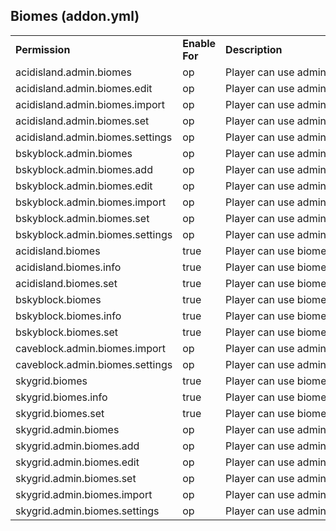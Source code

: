 <h2><b>Biomes</b> (addon.yml)</h2>
<table align='center'>
<tr>
<td align='left'><b>Permission</b></td>
<td align='left'><b>Enable For</b></td>
<td align='left'><b>Description</b></td>
</tr>
<tr>
<td align='left' nowrap=nowrap>acidisland.admin.biomes</td>
<td align='left' nowrap=nowrap>op</td>
<td align='left' nowrap=nowrap>Player can use admin biomes command that opens GUI</td>
</tr>
<tr>
<td align='left' nowrap=nowrap>acidisland.admin.biomes.edit</td>
<td align='left' nowrap=nowrap>op</td>
<td align='left' nowrap=nowrap>Player can use admin biomes edit command that edits existing biomes parameters</td>
</tr>
<tr>
<td align='left' nowrap=nowrap>acidisland.admin.biomes.import</td>
<td align='left' nowrap=nowrap>op</td>
<td align='left' nowrap=nowrap>Player can use admin biomes import command allows to import biomes in world</td>
</tr>
<tr>
<td align='left' nowrap=nowrap>acidisland.admin.biomes.set</td>
<td align='left' nowrap=nowrap>op</td>
<td align='left' nowrap=nowrap>Player can use admin biomes set command that allows to change other player biomes</td>
</tr>
<tr>
<td align='left' nowrap=nowrap>acidisland.admin.biomes.settings</td>
<td align='left' nowrap=nowrap>op</td>
<td align='left' nowrap=nowrap>Player can use admin biomes settings command that allows to change addon settings</td>
</tr>
<tr>
<td align='left' nowrap=nowrap>bskyblock.admin.biomes</td>
<td align='left' nowrap=nowrap>op</td>
<td align='left' nowrap=nowrap>Player can use admin biomes command that opens GUI</td>
</tr>
<tr>
<td align='left' nowrap=nowrap>bskyblock.admin.biomes.add</td>
<td align='left' nowrap=nowrap>op</td>
<td align='left' nowrap=nowrap>Player can use admin biomes add command that adds new biome</td>
</tr>
<tr>
<td align='left' nowrap=nowrap>bskyblock.admin.biomes.edit</td>
<td align='left' nowrap=nowrap>op</td>
<td align='left' nowrap=nowrap>Player can use admin biomes edit command that edits existing biomes parameters</td>
</tr>
<tr>
<td align='left' nowrap=nowrap>bskyblock.admin.biomes.import</td>
<td align='left' nowrap=nowrap>op</td>
<td align='left' nowrap=nowrap>Player can use admin biomes import command allows to import biomes in world</td>
</tr>
<tr>
<td align='left' nowrap=nowrap>bskyblock.admin.biomes.set</td>
<td align='left' nowrap=nowrap>op</td>
<td align='left' nowrap=nowrap>Player can use admin biomes set command that allows to change other player biomes</td>
</tr>
<tr>
<td align='left' nowrap=nowrap>bskyblock.admin.biomes.settings</td>
<td align='left' nowrap=nowrap>op</td>
<td align='left' nowrap=nowrap>Player can use admin biomes settings command that allows to change addon settings</td>
</tr>
<tr>
<td align='left' nowrap=nowrap>acidisland.biomes</td>
<td align='left' nowrap=nowrap>true</td>
<td align='left' nowrap=nowrap>Player can use biomes command that opens GUI</td>
</tr>
<td align='left' nowrap=nowrap>acidisland.biomes.info</td>
<td align='left' nowrap=nowrap>true</td>
<td align='left' nowrap=nowrap>Player can use biomes info command</td>
</tr>
<tr>
<td align='left' nowrap=nowrap>acidisland.biomes.set</td>
<td align='left' nowrap=nowrap>true</td>
<td align='left' nowrap=nowrap>Player can use biomes set command</td>
</tr>
<tr>
<td align='left' nowrap=nowrap>bskyblock.biomes</td>
<td align='left' nowrap=nowrap>true</td>
<td align='left' nowrap=nowrap>Player can use biomes command that opens GUI</td>
</tr>
<tr>
<td align='left' nowrap=nowrap>bskyblock.biomes.info</td>
<td align='left' nowrap=nowrap>true</td>
<td align='left' nowrap=nowrap>Player can use biomes info command</td>
</tr>
<tr>
<td align='left' nowrap=nowrap>bskyblock.biomes.set</td>
<td align='left' nowrap=nowrap>true</td>
<td align='left' nowrap=nowrap>Player can use biomes set command</td>
</tr>
<tr>
<td align='left' nowrap=nowrap>caveblock.admin.biomes.import</td>
<td align='left' nowrap=nowrap>op</td>
<td align='left' nowrap=nowrap>Player can use admin biomes import command allows to import biomes in world</td>
</tr>
<tr>
<td align='left' nowrap=nowrap>caveblock.admin.biomes.settings</td>
<td align='left' nowrap=nowrap>op</td>
<td align='left' nowrap=nowrap>Player can use admin biomes settings command that allows to change addon settings</td>
</tr>
<tr>
<td align='left' nowrap=nowrap>skygrid.biomes</td>
<td align='left' nowrap=nowrap>true</td>
<td align='left' nowrap=nowrap>Player can use biomes command that opens GUI</td>
</tr>
<tr>
<td align='left' nowrap=nowrap>skygrid.biomes.info</td>
<td align='left' nowrap=nowrap>true</td>
<td align='left' nowrap=nowrap>Player can use biomes info command</td>
</tr>
<tr>
<td align='left' nowrap=nowrap>skygrid.biomes.set</td>
<td align='left' nowrap=nowrap>true</td>
<td align='left' nowrap=nowrap>Player can use biomes set command</td>
</tr>
<tr>
<td align='left' nowrap=nowrap>skygrid.admin.biomes</td>
<td align='left' nowrap=nowrap>op</td>
<td align='left' nowrap=nowrap>Player can use admin biomes command that opens GUI</td>
</tr>
<tr>
<td align='left' nowrap=nowrap>skygrid.admin.biomes.add</td>
<td align='left' nowrap=nowrap>op</td>
<td align='left' nowrap=nowrap>Player can use admin biomes add command that adds new biome</td>
</tr>
<tr>
<td align='left' nowrap=nowrap>skygrid.admin.biomes.edit</td>
<td align='left' nowrap=nowrap>op</td>
<td align='left' nowrap=nowrap>Player can use admin biomes edit command that edits existing biomes parameters</td>
</tr>
<tr>
<td align='left' nowrap=nowrap>skygrid.admin.biomes.set</td>
<td align='left' nowrap=nowrap>op</td>
<td align='left' nowrap=nowrap>Player can use admin biomes set command that allows to change other player biomes</td>
</tr>
<tr>
<td align='left' nowrap=nowrap>skygrid.admin.biomes.import</td>
<td align='left' nowrap=nowrap>op</td>
<td align='left' nowrap=nowrap>Player can use admin biomes import command allows to import biomes in world</td>
</tr>
<tr>
<td align='left' nowrap=nowrap>skygrid.admin.biomes.settings</td>
<td align='left' nowrap=nowrap>op</td>
<td align='left' nowrap=nowrap>Player can use admin biomes settings command that allows to change addon settings</td>
</tr>
</table>